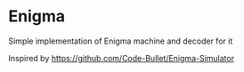 # Enigma
Simple implementation of Enigma machine and decoder for it

Inspired by https://github.com/Code-Bullet/Enigma-Simulator
